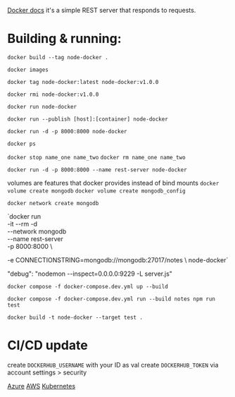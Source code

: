 [Docker docs](https://docs.docker.com/language/nodejs/build-images/)
it's a simple REST server that responds to requests.

# Building & running:
<!-- tag used to set name of image 'name:tag', else 'latest' -->
`docker build --tag node-docker .`

<!-- to check images -->
`docker images`

<!-- add a tag (additive) -->
`docker tag node-docker:latest node-docker:v1.0.0`

<!-- oopsie! delete that tag  (will not delete image)-->
`docker rmi node-docker:v1.0.0`

<!-- run it -->
`docker run node-docker`

<!-- publish ports -->
`docker run --publish [host]:[container] node-docker`

<!-- run in detached -->
`docker run -d -p 8000:8000 node-docker`

<!-- show running containers -->
`docker ps`

<!-- stop & remove countainrs -->
`docker stop name_one name_two`
`docker rm name_one name_two`

<!-- give it a name -->
`docker run -d -p 8000:8000 --name rest-server node-docker`

<!-- create volumes -->
volumes are features that docker provides instead of bind mounts
`docker volume create mongodb`
`docker volume create mongodb_config`

<!-- make a network for application and db to communicate -->
`docker network create mongodb`

<!-- set the env to know the conn string -->
`docker run \
  -it --rm -d \
  --network mongodb \
  --name rest-server \
  -p 8000:8000 \
  <!-- 'notes' here is the db name -->
  -e CONNECTIONSTRING=mongodb://mongodb:27017/notes \ 
  node-docker`

<!-- or, just put that all into docker-compose -->

<!-- add to the scripts -->
  "debug": "nodemon --inspect=0.0.0.0:9229 -L server.js"

<!-- add nodemon, starting server in debug mode & watches for changes -->

<!-- start it up agin note the dockercompose ref. passing build compiles & starts -->
`docker compose -f docker-compose.dev.yml up --build`

<!-- modify scripts to run tests & build -->
<!-- edit dockerfile to use dev deps too -->
`docker compose -f docker-compose.dev.yml run --build notes npm run test`

<!-- multi-stage containers are also possible -->
<!-- environments can be targeted too -->
`docker build -t node-docker --target test .`


# CI/CD update
<!-- repo -> secrets and vars -> actions -->
create `DOCKERHUB_USERNAME` with your ID as val
create `DOCKERHUB_TOKEN` via account settings > security

<!-- set up the flow -->

<!-- set up deployment -->
[Azure](https://docs.docker.com/cloud/aci-integration/)
[AWS](https://docs.docker.com/cloud/ecs-integration/)
[Kubernetes](https://docs.docker.com/desktop/kubernetes/)